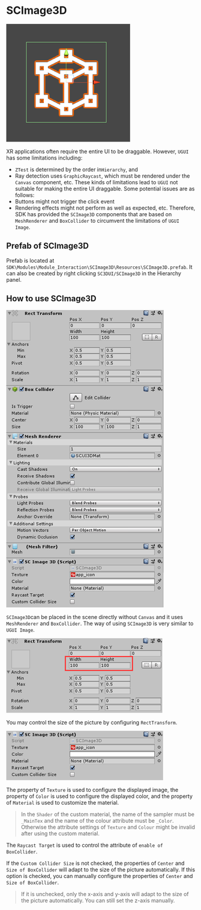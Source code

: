 # SCImage3D
![SCImage3D.png](../../../Images/Module_Interaction/SCImage3D.png)

XR applications often require the entire UI to be draggable. However, `UGUI` has some limitations including:
-	`ZTest` is determined by the order in`Hierarchy`, and 
-	Ray detection uses `GraphicRaycast`, which must be rendered under the `Canvas` component, etc.
These kinds of limitations lead to `UGUI` not suitable for making the entire UI draggable. Some potential issues are as follows:
-	Buttons might not trigger the click event
-	Rendering effects might not perform as well as expected, etc. 
Therefore, SDK has provided the `SCImage3D` components that are based on `MeshRenderer` and `BoxCollider` to circumvent the limitations of `UGUI Image`.

## Prefab of SCImage3D
Prefab is located at `SDK\Modules\Module_Interaction\SCImage3D\Resources\SCImage3D.prefab`.
It can also be created by right clicking `SC3DUI/SCImage3D` in the Hierarchy panel.
## How to use SCImage3D
![SCImage3DInspector.png](../../../Images/Module_Interaction/SCImage3DInspector.png)

`SCImage3D`can be placed in the scene directly without `Canvas` and it uses `MeshRenderer` and `BoxCollider`. The way of using `SCImage3D` is very similar to `UGUI Image`.

![SCImage3D_RectTransform.png](../../../Images/Module_Interaction/SCImage3D_RectTransform.png)

You may control the size of the picture by configuring `RectTransform`.

![SCImage3DComponent.png](../../../Images/Module_Interaction/SCImage3DComponent.png)

The property of `Texture` is used to configure the displayed image, the property of `Color` is used to configure the displayed color, and the property of `Material` is used to customize the material.
>In the `Shader` of the custom material, the name of the sampler must be` _MainTex` and the name of the colour attribute must be `_Color`. Otherwise the attribute settings of `Texture` and `Colour` might be invalid after using the custom material.

The `Raycast Target` is used to control the attribute of `enable of BoxCollider`.

If the `Custom Collider Size` is not checked, the properties of `Center` and `Size of BoxCollider` will adapt to the size of the picture automatically. If this option is checked, you can manually configure the properties of `Center` and `Size of BoxCollider`. 

>If it is unchecked, only the x-axis and y-axis will adapt to the size of the picture automatically. You can still set the z-axis manually.